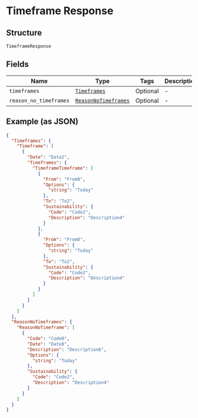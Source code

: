 
# Timeframe Response

## Structure

`TimeframeResponse`

## Fields

| Name | Type | Tags | Description |
|  --- | --- | --- | --- |
| `timeframes` | [`Timeframes`](../../doc/models/timeframes.md) | Optional | - |
| `reason_no_timeframes` | [`ReasonNoTimeframes`](../../doc/models/reason-no-timeframes.md) | Optional | - |

## Example (as JSON)

```json
{
  "Timeframes": {
    "Timeframe": [
      {
        "Date": "Date2",
        "Timeframes": {
          "TimeframeTimeframe": [
            {
              "From": "From8",
              "Options": {
                "string": "Today"
              },
              "To": "To2",
              "Sustainability": {
                "Code": "Code2",
                "Description": "Description4"
              }
            },
            {
              "From": "From8",
              "Options": {
                "string": "Today"
              },
              "To": "To2",
              "Sustainability": {
                "Code": "Code2",
                "Description": "Description4"
              }
            }
          ]
        }
      }
    ]
  },
  "ReasonNoTimeframes": {
    "ReasonNoTimeframe": [
      {
        "Code": "Code0",
        "Date": "Date8",
        "Description": "Description6",
        "Options": {
          "string": "Today"
        },
        "Sustainability": {
          "Code": "Code2",
          "Description": "Description4"
        }
      }
    ]
  }
}
```

